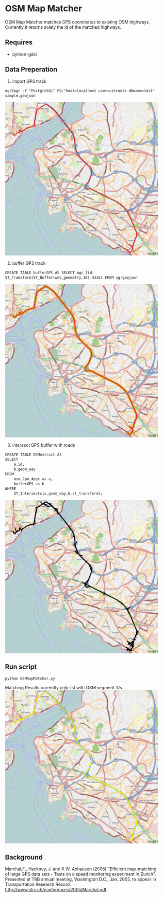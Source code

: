 # OSM Map Matcher
OSM Map Matcher matches GPS coordinates to existing OSM highways. Currently it returns solely the id of the matched highways.

## Requires
* python-gdal

## Data Preperation
1. import GPS track
```
ogr2ogr -f "PostgreSQL" PG:"host=localhost user=ustroetz dbname=test" sample.geojson
```
![alt tag](images/gps.jpg)


2. buffer GPS track
```
CREATE TABLE bufferGPS AS SELECT ogc_fid, ST_Transform(ST_Buffer(wkb_geometry,10),4326) FROM ogrgeojson
```
![alt tag](images/buffer.jpg)

3. intersect GPS buffer with roads
```
CREATE TABLE OSMextract AS
SELECT
    a.id,
    b.geom_way
FROM
    osm_2po_4pgr as a,
    bufferGPS as b
WHERE
    ST_Intersects(a.geom_way,b.st_transform);
```
![alt tag](images/istanbulExtract.jpg)

## Run script
```
python OSMmapMatcher.py
```
Matching Results currently only list with OSM segment IDs
![alt tag](images/match.jpg)

## Background
Marchal,F., Hackney, J. and K.W. Axhausen (2005) "Efficient map-matching of large GPS data sets - Tests on a speed monitoring experiment in Zurich". Presented at TRB annual meeting, Washington D.C., Jan. 2005, to appear in Transportation Research Record.
http://www.strc.ch/conferences/2005/Marchal.pdf
